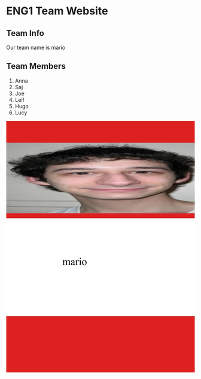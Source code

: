 # ENG1 Team Website

## Team Info
Our team name is mario

## Team Members
1. Anna 
2. Saj
3. Joe
4. Leif
5. Hugo
6. Lucy

![mario](mario.jpg)
